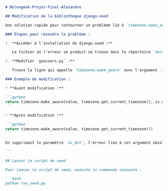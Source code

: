````markdown
# Molengeek-Projet-Final-Alexandre

## Modification de la bibliothèque django-seed

Une solution rapide pour contourner un problème lié à `timezone.make_aware()` dans la bibliothèque `django-seed` est de modifier directement la bibliothèque pour ajuster l'usage de l'argument `is_dst`.

### Étapes pour résoudre le problème :

1. **Accéder à l'installation de django-seed :**

   Le fichier où l'erreur se produit se trouve dans le répertoire `env\Lib\site-packages\django_seed\guessers.py`.

2. **Modifier `guessers.py` :**

   Trouve la ligne qui appelle `timezone.make_aware` avec l'argument `is_dst`, puis modifie-la en supprimant cet argument.

### Exemple de modification :

* **Avant modification :**

```python
return timezone.make_aware(value, timezone.get_current_timezone(), is_dst=False)
```

* **Après modification :**

```python
return timezone.make_aware(value, timezone.get_current_timezone())
```

En supprimant le paramètre `is_dst`, l'erreur liée à cet argument obsolète devrait être évitée.

```

## Lancer le script de seed

Pour lancer le script de seed, exécute la commande suivante :

```bash
python run_seed.py
````


